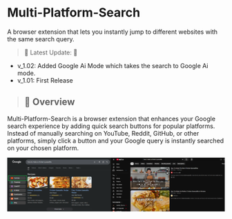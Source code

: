 # Multi-Platform-Search
A browser extension that lets you instantly jump to different websites with the same search query.


> 📗 Latest Update: 📗
- v_1.02: Added Google Ai Mode which takes the search to Google Ai mode.
- v_1.01: First Release

> ## 📖 Overview  

Multi-Platform-Search is a browser extension that enhances your Google search experience by adding quick search buttons for popular platforms. Instead of manually searching on YouTube, Reddit, GitHub, or other platforms, simply click a button and your Google query is instantly searched on your chosen platform.

<img src="/images/Google-Result.png">

> ## 